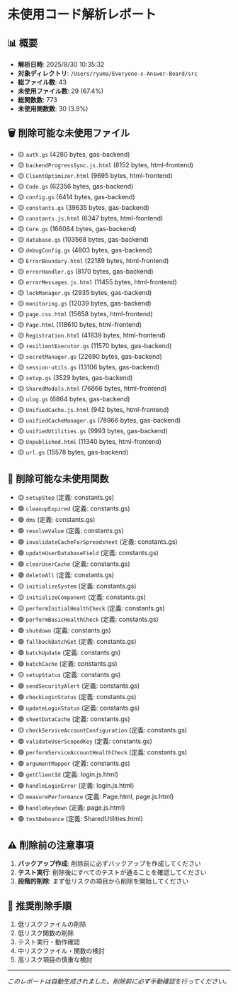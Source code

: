 # 未使用コード解析レポート

## 📊 概要

- **解析日時**: 2025/8/30 10:35:32
- **対象ディレクトリ**: `/Users/ryuma/Everyone-s-Answer-Board/src`
- **総ファイル数**: 43
- **未使用ファイル数**: 29 (67.4%)
- **総関数数**: 773
- **未使用関数数**: 30 (3.9%)

## 🗑️ 削除可能な未使用ファイル

- 🟡 `auth.gs` (4280 bytes, gas-backend)
- 🟡 `backendProgressSync.js.html` (8152 bytes, html-frontend)
- 🟡 `ClientOptimizer.html` (9695 bytes, html-frontend)
- 🟡 `Code.gs` (62356 bytes, gas-backend)
- 🟡 `config.gs` (6414 bytes, gas-backend)
- 🟡 `constants.gs` (39635 bytes, gas-backend)
- 🟡 `constants.js.html` (6347 bytes, html-frontend)
- 🟡 `Core.gs` (166084 bytes, gas-backend)
- 🟡 `database.gs` (103568 bytes, gas-backend)
- 🟡 `debugConfig.gs` (4803 bytes, gas-backend)
- 🟡 `ErrorBoundary.html` (22189 bytes, html-frontend)
- 🟡 `errorHandler.gs` (8170 bytes, gas-backend)
- 🟡 `errorMessages.js.html` (11455 bytes, html-frontend)
- 🟡 `lockManager.gs` (2935 bytes, gas-backend)
- 🟡 `monitoring.gs` (12039 bytes, gas-backend)
- 🟡 `page.css.html` (15658 bytes, html-frontend)
- 🟡 `Page.html` (118610 bytes, html-frontend)
- 🟡 `Registration.html` (41839 bytes, html-frontend)
- 🟡 `resilientExecutor.gs` (11570 bytes, gas-backend)
- 🟡 `secretManager.gs` (22690 bytes, gas-backend)
- 🟡 `session-utils.gs` (13106 bytes, gas-backend)
- 🟡 `setup.gs` (3529 bytes, gas-backend)
- 🟡 `SharedModals.html` (76666 bytes, html-frontend)
- 🟡 `ulog.gs` (6864 bytes, gas-backend)
- 🟡 `UnifiedCache.js.html` (942 bytes, html-frontend)
- 🟡 `unifiedCacheManager.gs` (78966 bytes, gas-backend)
- 🟡 `unifiedUtilities.gs` (9993 bytes, gas-backend)
- 🟡 `Unpublished.html` (11340 bytes, html-frontend)
- 🟡 `url.gs` (15578 bytes, gas-backend)

## 🔧 削除可能な未使用関数

- 🟡 `setupStep` (定義: constants.gs)
- 🟢 `cleanupExpired` (定義: constants.gs)
- 🟢 `dms` (定義: constants.gs)
- 🟢 `resolveValue` (定義: constants.gs)
- 🟢 `invalidateCacheForSpreadsheet` (定義: constants.gs)
- 🟢 `updateUserDatabaseField` (定義: constants.gs)
- 🟢 `clearUserCache` (定義: constants.gs)
- 🟢 `deleteAll` (定義: constants.gs)
- 🟡 `initializeSystem` (定義: constants.gs)
- 🟡 `initializeComponent` (定義: constants.gs)
- 🟡 `performInitialHealthCheck` (定義: constants.gs)
- 🟢 `performBasicHealthCheck` (定義: constants.gs)
- 🟢 `shutdown` (定義: constants.gs)
- 🟢 `fallbackBatchGet` (定義: constants.gs)
- 🟢 `batchUpdate` (定義: constants.gs)
- 🟢 `batchCache` (定義: constants.gs)
- 🟡 `setupStatus` (定義: constants.gs)
- 🟢 `sendSecurityAlert` (定義: constants.gs)
- 🟢 `checkLoginStatus` (定義: constants.gs)
- 🟢 `updateLoginStatus` (定義: constants.gs)
- 🟢 `sheetDataCache` (定義: constants.gs)
- 🟡 `checkServiceAccountConfiguration` (定義: constants.gs)
- 🟢 `validateUserScopedKey` (定義: constants.gs)
- 🟢 `performServiceAccountHealthCheck` (定義: constants.gs)
- 🟢 `argumentMapper` (定義: constants.gs)
- 🟢 `getClientId` (定義: login.js.html)
- 🟢 `handleLoginError` (定義: login.js.html)
- 🟡 `measurePerformance` (定義: Page.html, page.js.html)
- 🟢 `handleKeydown` (定義: page.js.html)
- 🟢 `testDebounce` (定義: SharedUtilities.html)

## ⚠️ 削除前の注意事項

1. **バックアップ作成**: 削除前に必ずバックアップを作成してください
2. **テスト実行**: 削除後にすべてのテストが通ることを確認してください
3. **段階的削除**: まず低リスクの項目から削除を開始してください

## 🚀 推奨削除手順

1. 低リスクファイルの削除
2. 低リスク関数の削除
3. テスト実行・動作確認
4. 中リスクファイル・関数の検討
5. 高リスク項目の慎重な検討

---

*このレポートは自動生成されました。削除前に必ず手動確認を行ってください。*
